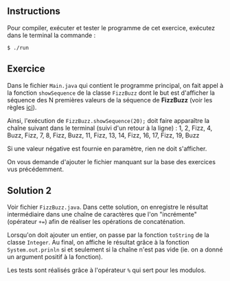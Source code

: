 
Instructions
--------------------------------------------------------------------------------

Pour compiler, exécuter et tester le programme de cet exercice, 
exécutez dans le terminal la commande :

    $ ./run


Exercice
--------------------------------------------------------------------------------

Dans le fichier `Main.java` qui contient le programme principal, on fait appel à la fonction `showSequence` de la classe `FizzBuzz` dont le but est d'afficher la séquence des N premières valeurs de la séquence de **FizzBuzz** (voir les règles [ici](https://en.wikipedia.org/wiki/Fizz_buzz)).

Ainsi, l'exécution de `FizzBuzz.showSequence(20);` doit faire apparaître la chaîne suivant dans le terminal (suivi d'un retour à la ligne) : 
1, 2, Fizz, 4, Buzz, Fizz, 7, 8, Fizz, Buzz, 11, Fizz, 13, 14, Fizz, 16, 17, Fizz, 19, Buzz

Si une valeur négative est fournie en paramètre, rien ne doit s'afficher.

On vous demande d'ajouter le fichier manquant sur la base des exercices vus précédemment. 

Solution 2
--------------------------------------------------------------------------------
Voir fichier `FizzBuzz.java`. Dans cette solution, on enregistre le résultat intermédiaire dans une chaîne de caractères que l'on "incrémente" (opérateur `+=`) afin de réaliser les opérations de concaténation.

Lorsqu'on doit ajouter un entier, on passe par la fonction `toString` de la classe `Integer`. Au final, on affiche le résultat grâce à la fonction `System.out.prinln` si et seulement si la chaîne n'est pas vide (ie. on a donné un argument positif à la fonction).
 
Les tests sont réalisés grâce à l'opérateur `%` qui sert pour les modulos.